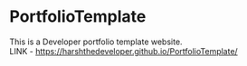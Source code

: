 # PortfolioTemplate
This is a Developer portfolio template website.<br>
LINK - https://harshthedeveloper.github.io/PortfolioTemplate/
